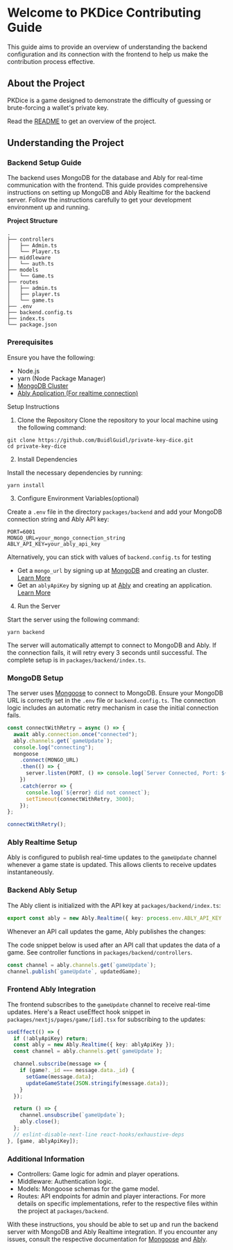 # Welcome to PKDice Contributing Guide

This guide aims to provide an overview of understanding the backend configuration and its connection with the frontend to help us make the contribution process effective.

## About the Project

PKDice is a game designed to demonstrate the difficulty of guessing or brute-forcing a wallet's private key.

Read the [README](README.md) to get an overview of the project.

## Understanding the Project

### Backend Setup Guide

The backend uses MongoDB for the database and Ably for real-time communication with the frontend. This guide provides comprehensive instructions on setting up MongoDB and Ably Realtime for the backend server. Follow the instructions carefully to get your development environment up and running.

**Project Structure**

```plaintext
.
├── controllers
│   ├── Admin.ts
│   └── Player.ts
├── middleware
│   └── auth.ts
├── models
│   └── Game.ts
├── routes
│   ├── admin.ts
│   ├── player.ts
│   └── game.ts
├── .env
├── backend.config.ts
├── index.ts
└── package.json
```

### Prerequisites

Ensure you have the following:

- Node.js 
- yarn (Node Package Manager)
- [MongoDB Cluster](https://www.mongodb.com/)
- [Ably Application (For realtime connection)](https://ably.com/)

Setup Instructions

1. Clone the Repository
Clone the repository to your local machine using the following command:

```
git clone https://github.com/BuidlGuidl/private-key-dice.git
cd private-key-dice
```

2. Install Dependencies

Install the necessary dependencies by running:

```
yarn install
```

3. Configure Environment Variables(optional)

Create a `.env` file in the directory `packages/backend` and add your MongoDB connection string and Ably API key:

```env
PORT=6001
MONGO_URL=your_mongo_connection_string
ABLY_API_KEY=your_ably_api_key
```

Alternatively, you can stick with values of `backend.config.ts` for testing

- Get a `mongo_url` by signing up at [MongoDB](https://www.mongodb.com/) and creating an cluster. [Learn More](https://www.mongodb.com/docs/drivers/node/v3.6/fundamentals/connection/connect/)
- Get an `ablyApiKey` by signing up at [Ably](https://ably.com/) and creating an application. [Learn More](https://ably.com/docs/connect)

4. Run the Server

Start the server using the following command:

```
yarn backend
```

The server will automatically attempt to connect to MongoDB and Ably. If the connection fails, it will retry every 3 seconds until successful.
The complete setup is in `packages/backend/index.ts`.

### MongoDB Setup

The server uses [Mongoose](https://mongoosejs.com/docs/) to connect to MongoDB. Ensure your MongoDB URL is correctly set in the `.env` file or `backend.config.ts`. The connection logic includes an automatic retry mechanism in case the initial connection fails.


```typescript
const connectWithRetry = async () => {
  await ably.connection.once("connected");
  ably.channels.get(`gameUpdate`);
  console.log("connecting");
  mongoose
    .connect(MONGO_URL)
    .then(() => {
      server.listen(PORT, () => console.log(`Server Connected, Port: ${PORT}`));
    })
    .catch(error => {
      console.log(`${error} did not connect`);
      setTimeout(connectWithRetry, 3000);
    });
};

connectWithRetry();
```

### Ably Realtime Setup

Ably is configured to publish real-time updates to the `gameUpdate` channel whenever a game state is updated. This allows clients to receive updates instantaneously.

### Backend Ably Setup
The Ably client is initialized with the API key at `packages/backend/index.ts`:


```typescript
export const ably = new Ably.Realtime({ key: process.env.ABLY_API_KEY || backendConfig.ablyApi });
```

Whenever an API call updates the game, Ably publishes the changes:

The code snippet below is used after an API call that updates the data of a game. See controller functions in `packages/backend/controllers`.

```typescript
const channel = ably.channels.get(`gameUpdate`);
channel.publish(`gameUpdate`, updatedGame);
```

### Frontend Ably Integration

The frontend subscribes to the `gameUpdate` channel to receive real-time updates. Here's a React useEffect hook snippet in  `packages/nextjs/pages/game/[id].tsx` for subscribing to the updates:

```typescript
useEffect(() => {
  if (!ablyApiKey) return;
  const ably = new Ably.Realtime({ key: ablyApiKey });
  const channel = ably.channels.get(`gameUpdate`);

  channel.subscribe(message => {
    if (game?._id === message.data._id) {
      setGame(message.data);
      updateGameState(JSON.stringify(message.data));
    }
  });

  return () => {
    channel.unsubscribe(`gameUpdate`);
    ably.close();
  };
  // eslint-disable-next-line react-hooks/exhaustive-deps
}, [game, ablyApiKey]);
```

### Additional Information

- Controllers: Game logic for admin and player operations.
- Middleware: Authentication logic.
- Models: Mongoose schemas for the game model.
- Routes: API endpoints for admin and player interactions.
For more details on specific implementations, refer to the respective files within the project at `packages/backend`.

With these instructions, you should be able to set up and run the backend server with MongoDB and Ably Realtime integration. If you encounter any issues, consult the respective documentation for [Mongoose](https://mongoosejs.com/docs/) and [Ably](https://ably.com/docs).